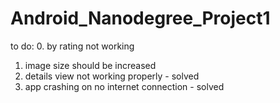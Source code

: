 # Android_Nanodegree_Project1
to do:
0. by rating not working
1. image size should be increased
2. details view not working properly - solved
3. app crashing on no internet connection - solved

